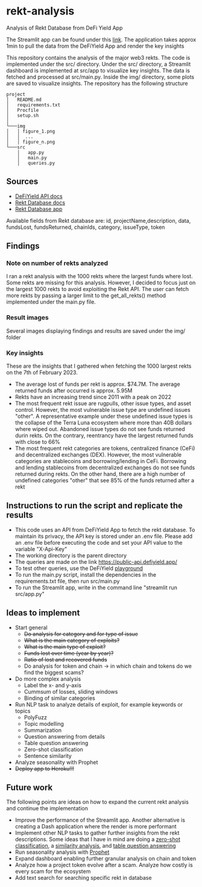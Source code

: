 # rekt-analysis
Analysis of Rekt Database from DeFi Yield App

The Streamlit app can be found under this [link](https://intense-brook-89215.herokuapp.com/). The application takes approx 
1min to pull the data from the DeFiYield App and render the key insights

This repository contains the analysis of the major web3 rekts. The code is implemented under the src/ directory.
Under the src/ directory, a Streamlit dashboard is implemented at src/app to visualize key insights. 
The data is fetched and processed at src/main.py. Inside the img/ directory, some plots are saved to visualize insights.
The repository has the following structure
```
project
│   README.md
│   requirements.txt
│   Procfile
│   setup.sh
│
└───img
│   │ figure_1.png  
│   │  ...
│   │ figure_n.png
└───src
    │   app.py
    │   main.py
    │   queries.py
```

## Sources
- [DeFiYield API docs](https://docs.defiyield.app/api/api)
- [Rekt Database docs](https://docs.defiyield.app/audits/rekt-database)
- [Rekt Database app](https://defiyield.app/rekt-database)

Available fields from Rekt database are: id, projectName,description, data, fundsLost, fundsReturned, chainIds, category, issueType, token

## Findings
### Note on number of rekts analyzed
I ran a rekt analysis with the 1000 rekts where the largest funds where lost. Some rekts are missing for this analysis.
However, I decided to focus just on the largest 1000 rekts to avoid exploiting the Rekt API. The user can fetch more rekts
by passing a larger limit to the get_all_rekts() method implemented under the main.py file. 

### Result images
Several images displaying findings and results are saved under the img/ folder

### Key insights
These are the insights that I gathered when fetching the 1000 largest rekts on the 7th of February 2023.
- The average lost of funds per rekt is approx. $74.7M. The average returned funds after occurred is approx. 5.95M
- Rekts have an increasing trend since 2011 with a peak on 2022
- The most frequent rekt issue are rugpulls, other issue types, and asset control. However, the most vulnerable issue 
type are undefined issues "other". A representative example under these undefined issue types is the collapse of the 
Terra Luna ecosystem where more than 40B dollars where wiped out. Abandoned issue types do not see funds returned durin
rekts. On the contrary, reentrancy have the largest returned funds with close to 66%
- The most frequent rekt categories are tokens, centralized finance (CeFi) and decentralized exchanges (DEX). However, 
the most vulnerable categories are stablecoins and borrowing/lending in CeFi. Borrowing and lending stablecoins from 
decentralized exchanges do not see funds returned during rekts. On the other hand, there are a high number of undefined
categories "other" that see 85% of the funds returned after a rekt

## Instructions to run the script and replicate the results
- This code uses an API from DeFiYield App to fetch the rekt database. To maintain its privacy, the API key is stored 
under an .env file. Please add an .env file before executing the code and set your API value to the variable "X-Api-Key"
- The working directory is the parent directory
- The queries are made on the link https://public-api.defiyield.app/
- To test other queries, use the DeFiYield [playground](https://public-api.defiyield.app/graphql/)
- To run the main.py script, install the dependencies in the requirements.txt file, then run src/main.py
- To run the Streamlit app, write in the command line "streamlit run src/app.py"

## Ideas to implement
- Start general
  - ~~Do analysis for category and for type of issue~~
  - ~~What is the main category of exploits?~~
  - ~~What is the main type of exploit?~~
  - ~~Funds lost over time (year by year)?~~
  - ~~Ratio of lost and recovered funds~~
  - Do analysis for token and chain -> in which chain and tokens do we find the biggest scams?
- Do more complex analysis
  - Label the x- and y-axis
  - Cummsum of losses, sliding windows 
  - Binding of similar categories
- Run NLP task to analyze details of exploit, for example keywords or topics
  - PolyFuzz
  - Topic modelling
  - Summarization
  - Question answering from details
  - Table question answering
  - Zero-shot classification
  - Sentence similarity
- Analyze seasonality with Prophet
- ~~Deploy app to Heroku!!!~~

## Future work
The following points are ideas on how to expand the current rekt analysis and continue the implementation
- Improve the performance of the Streamlit app. Another alternative is creating a Dash application where the render is
more performant
- Implement other NLP tasks to gather further insights from the rekt descriptions. Some ideas that I have in mind are
doing a [zero-shot classification](https://huggingface.co/facebook/bart-large-mnli), a [similarity analysis](https://huggingface.co/sentence-transformers/all-MiniLM-L6-v2),
and [table question answering](https://huggingface.co/google/tapas-base-finetuned-wtq)
- Run seasonality analysis with [Prophet](https://facebook.github.io/prophet/docs/quick_start.html)
- Expand dashboard enabling further granular analysis on chain and token
- Analyze how a project token evolve after a scam. Analyze how costly is every scam for the ecosystem
- Add text search for searching specific rekt in database